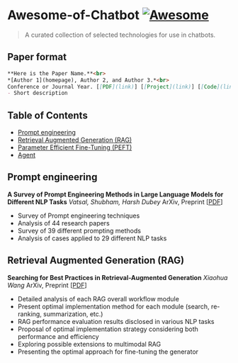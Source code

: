 # Awesome-of-Chatbot [![Awesome](https://awesome.re/badge.svg)](https://awesome.re) 
> A curated collection of selected technologies for use in chatbots.

## Paper format
```Markdown
**Here is the Paper Name.**<br>
*[Author 1](homepage), Author 2, and Author 3.*<br>
Conference or Journal Year. [[PDF](link)] [[Project](link)] [[Code](link)] [[Data](link)]
- Short description
```

## Table of Contents
- [Prompt engineering](#prompt-engineering)
- [Retrieval Augmented Generation (RAG)](#retrieval-augmented-generation)
- [Parameter Efficient Fine-Tuning (PEFT)](#parameter-efficient-fine-tuning)
- [Agent](#agent)

## Prompt engineering

**A Survey of Prompt Engineering Methods in Large Language Models for Different NLP Tasks**
*Vatsal, Shubham, Harsh Dubey*
ArXiv, Preprint
[[PDF](https://arxiv.org/pdf/2407.12994)]
- Survey of Prompt engineering techniques
- Analysis of 44 research papers
- Survey of 39 different prompting methods
- Analysis of cases applied to 29 different NLP tasks


## Retrieval Augmented Generation (RAG)
**Searching for Best Practices in Retrieval-Augmented Generation**
*Xiaohua Wang*
ArXiv, Preprint
[[PDF](https://arxiv.org/pdf/2407.01219)]
- Detailed analysis of each RAG overall workflow module
- Present optimal implementation method for each module (search, re-ranking, summarization, etc.)
- RAG performance evaluation results disclosed in various NLP tasks
- Proposal of optimal implementation strategy considering both performance and efficiency
- Exploring possible extensions to multimodal RAG
- Presenting the optimal approach for fine-tuning the generator  
